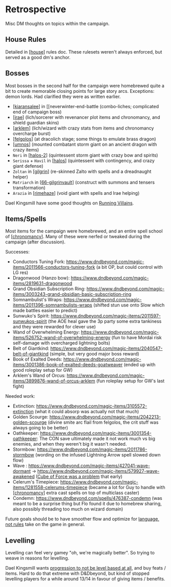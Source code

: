 # Retrospective
Misc DM thoughts on topics within the campaign.

## House Rules
Detailed in [[house]] rules doc.
These rulesets weren't always enforced, but served as a good dm's anchor.

## Bosses
Most bosses in the second half for the campaign were homebrewed quite a bit to create memorable closing points for large story arcs.
Exceptions: demon lords. Had clarified they were as written earlier.

- [[kiaransalee]] in [[neverwinter-end-battle (combo-liches; complicated end of campaign boss)
- [[irae]] (lich/sorcerer with revenancer plot items and chronomancy, and shield guardian skins)
- [[arklem]] (lich/wizard with crazy stats from items and chronomancy overcharge burst)
- [[felgolos]] (at dracolich stage; some things to emulate brass dragon)
- [[umnos]] (mounted combatant storm giant on an ancient dragon with crazy items)
- `Neri` in [[halos-2]] (quintessent storm giant with crazy bow and spirits)
- `Serissa` + `Havil` in [[halos]] (quintessent with contingency, and crazy giant defense)
- `Zoltan` in [[gilgrin]] (re-skinned Zalto with spells and a dreadnaught helper)
- `Matriarch` in [[66-gilgrinvault]] (construct with summons and tensers transformation)
- `Arazia` in [[rimehaze]] (void giant with spells and Irae helping)

Dael Kingsmill have some good thoughts on [Running Villains](https://www.youtube.com/watch?v=dRkbqK9SqJ0).

## Items/Spells
Most items for the campaign were homebrewed, and an entire spell school of [[chronomancy]].
Many of these were nerfed or tweaked during the campaign (after discussion).

Successes:
- Conductors Tuning Fork: https://www.dndbeyond.com/magic-items/2011566-conductors-tuning-fork (a bit OP, but could control with LG res)
- Dragonwood (Hanzo bow): https://www.dndbeyond.com/magic-items/2819631-dragonwood
- Grand Obsidian Subscription Ring: https://www.dndbeyond.com/magic-items/3003243-grand-obsidian-basic-subscription-ring
- Somnambulist's Wraps: https://www.dndbeyond.com/magic-items/2011396-somnambulists-wraps (shifted stun use onto Slow which made battles easier to predict)
- Sunwuko's Spirit: https://www.dndbeyond.com/magic-items/2011597-sunwukos-spirit (the AOE heal gave the 3p party some extra tankiness and they were rewarded for clever use)
- Wand of Overwhelming Energy: https://www.dndbeyond.com/magic-items/526752-wand-of-overwhelming-energy (fun to have Mordai risk self-damage with overcharged lightning bolts)
- Belt of Giantkind: https://www.dndbeyond.com/magic-items/2040547-belt-of-giantkind (simple, but very good major boss reward)
- Book of Exalted Deeds: https://www.dndbeyond.com/magic-items/3001386-book-of-exalted-deeds-goatweaver (ended up with good roleplay setup for GW)
- Arklem's Wand of Orcus: https://www.dndbeyond.com/magic-items/3899876-wand-of-orcus-arklem (fun roleplay setup for GW's last fight)

Needed work:
- Extinction: https://www.dndbeyond.com/magic-items/3105572-extinction (what it could absorp was actually not that much)
- Golden Scourge: https://www.dndbeyond.com/magic-items/2042213-golden-scourge (divine smite arc flail from felgolos, the crit stuff was always going to be better)
- Oathkeeper: https://www.dndbeyond.com/magic-items/3001354-oathkeeper: The CON save ultimately made it not work much vs big enemies, and when they weren't big it wasn't needed.
- Stormbow: https://www.dndbeyond.com/magic-items/2011786-stormbow (wording on the infused Lightning Arrow spell slowed down flow)
- Wave : https://www.dndbeyond.com/magic-items/427041-wave-dormant -> https://www.dndbeyond.com/magic-items/579927-wave-awakened ([Cube of Force was a problem](https://clux.github.io/probes/post/2020-10-04-antimagic-revisited/) that early)
- Celerum's Timepiece: https://www.dndbeyond.com/magic-items/1281558-celerums-timepiece (became a lot for Guy to handle with [[chronomancy]] extra cast spells on top of multiclass caster)
- Condemn: https://www.dndbeyond.com/spells/476387-condemn (was meant to be a surprise thing but Flo found it due to homebrew sharing, also possibly threading too much on wizard domain)

Future goals should be to have smoother flow and optimize for [language, not rules](https://www.youtube.com/watch?v=OIkwABECfR0) take on the game in general.


## Levelling
Levelling can feel very gamey "oh, we're magically better". So trying to weave in reasons for levelling.

Dael Kingsmill wants [progression to not be level based at all](https://www.youtube.com/watch?v=SnPX8zfAAFQ), and buy feats / items.
Hard to do that extreme with D&Dbeyond, but kind of stopped levelling players for a while around 13/14 in favour of giving items / benefits.

[//begin]: # "Autogenerated link references for markdown compatibility"
[house]: house "Rules"
[kiaransalee]: ../deities/kiaransalee "Kiaransalee"
[irae]: ../npcs/irae "Irae T'sarran"
[arklem]: ../npcs/arklem "Arklem Greeth"
[felgolos]: ../npcs/felgolos "Felgolos"
[umnos]: ../npcs/umnos "Fracto-Nimbuli"
[halos-2]: ../spine/halos-2 "Halos Labyrinth"
[halos]: ../spine/halos "Halos"
[gilgrin]: ../spine/gilgrin "Gilgrin"
[66-gilgrinvault]: ../recaps/66-gilgrinvault "66-gilgrinvault"
[rimehaze]: ../spine/rimehaze "Rimehaze"
[chronomancy]: chronomancy "Chronomancy"
[//end]: # "Autogenerated link references"
